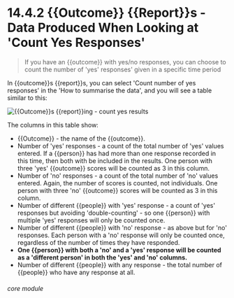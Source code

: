# 14.4.2  <i class="fa fa-chart-line"></i> {{Outcome}} {{Report}}s - Data Produced When Looking at 'Count Yes Responses'

> If you have an {{outcome}} with yes/no responses, you can choose to count the number of 'yes' responses' given in a specific time period



In {{outcome}}s {{report}}s, you can select 'Count number of yes responses' in the 'How to summarise the data', and you will see a table similar to this:

![{{Outcome}}s {{report}}ing - count yes results](134a.png)

The columns in this table show:

- {{Outcome}} - the name of the {{outcome}}.
- Number of 'yes' responses - a count of the total number of 'yes' values entered. If a {{person}} has had more than one response recorded in this time, then both with be included in the results. One person with three 'yes' {{outcome}} scores will be counted as 3 in this column.
- Number of 'no' responses - a count of the total number of 'no' values entered. Again, the number of scores is counted, not individuals. One person with three 'no' {{outcome}} scores will be counted as 3 in this column.
- Number of different {{people}} with 'yes' response - a count of 'yes' responses but avoiding 'double-counting' - so one {{person}} with multiple 'yes' responses will only be counted once.
- Number of different {{people}} with 'no' response - as above but for 'no' responses. Each person with a 'no' response will only be counted once, regardless of the number of times they have responded. 
- **One {{person}} with both a 'no' and a 'yes' response will be counted as a 'different person' in both the 'yes' and 'no' columns.**
 - Number of different {{people}} with any response - the total number of {{people}} who have any response at all. 


###### core module

